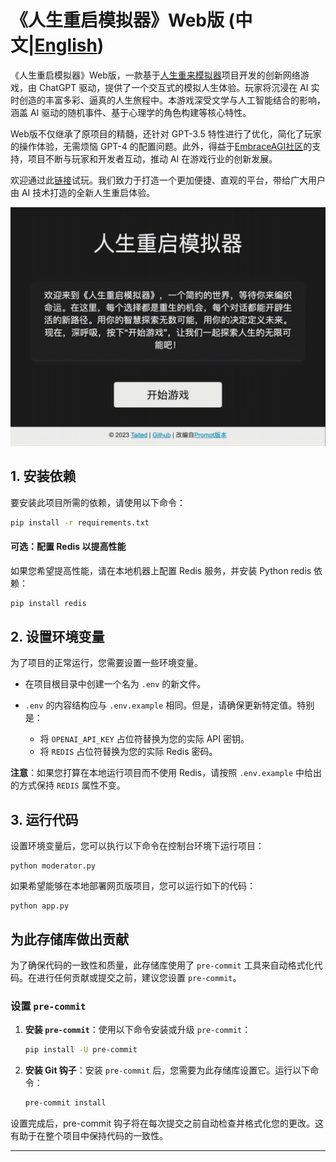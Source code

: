 # 《人生重启模拟器》Web版 (中文|[English](./README-EN.md))

《人生重启模拟器》Web版，一款基于[人生重来模拟器](https://github.com/EmbraceAGI/LifeReloaded)项目开发的创新网络游戏，由 ChatGPT 驱动，提供了一个交互式的模拟人生体验。玩家将沉浸在 AI 实时创造的丰富多彩、逼真的人生旅程中。本游戏深受文学与人工智能结合的影响，涵盖 AI 驱动的随机事件、基于心理学的角色构建等核心特性。

Web版不仅继承了原项目的精髓，还针对 GPT-3.5 特性进行了优化，简化了玩家的操作体验，无需烦恼 GPT-4 的配置问题。此外，得益于[EmbraceAGI社区](https://github.com/EmbraceAGI/)的支持，项目不断与玩家和开发者互动，推动 AI 在游戏行业的创新发展。

欢迎通过此[链接](https://sun-zhengwt.com/life-reload/)试玩。我们致力于打造一个更加便捷、直观的平台，带给广大用户由 AI 技术打造的全新人生重启体验。

![Life-Reload Simulator Picture](static/Life-Reload.gif)

## 1. 安装依赖

要安装此项目所需的依赖，请使用以下命令：

```bash
pip install -r requirements.txt
```

#### 可选：配置 Redis 以提高性能

如果您希望提高性能，请在本地机器上配置 Redis 服务，并安装 Python redis 依赖：

```bash
pip install redis
```

## 2. 设置环境变量

为了项目的正常运行，您需要设置一些环境变量。

- 在项目根目录中创建一个名为 `.env` 的新文件。

- `.env` 的内容结构应与 `.env.example` 相同。但是，请确保更新特定值。特别是：

  - 将 `OPENAI_API_KEY` 占位符替换为您的实际 API 密钥。
  - 将 `REDIS` 占位符替换为您的实际 Redis 密码。

**注意**：如果您打算在本地运行项目而不使用 Redis，请按照 `.env.example` 中给出的方式保持 `REDIS` 属性不变。

## 3. 运行代码

设置环境变量后，您可以执行以下命令在控制台环境下运行项目：

```
python moderator.py
```

如果希望能够在本地部署网页版项目，您可以运行如下的代码：

```
python app.py
```

## 为此存储库做出贡献

为了确保代码的一致性和质量，此存储库使用了 `pre-commit` 工具来自动格式化代码。在进行任何贡献或提交之前，建议您设置 `pre-commit`。

### 设置 `pre-commit`

1. **安装 `pre-commit`**：使用以下命令安装或升级 `pre-commit`：

   ```bash
   pip install -U pre-commit
   ```

2. **安装 Git 钩子**：安装 `pre-commit` 后，您需要为此存储库设置它。运行以下命令：

   ```bash
   pre-commit install
   ```

设置完成后，pre-commit 钩子将在每次提交之前自动检查并格式化您的更改。这有助于在整个项目中保持代码的一致性。

______________________________________________________________________
